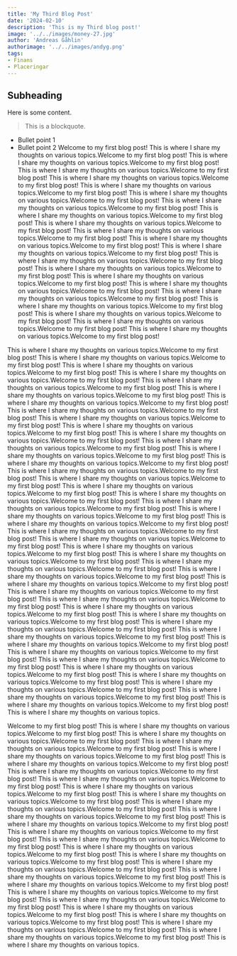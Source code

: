 ```yaml
---
title: 'My Third Blog Post'
date: '2024-02-10'
description: 'This is my Third blog post!'
image: '../../images/money-27.jpg'
author: 'Andreas Gåhlin'
authorimage: '../../images/andyg.png'
tags:
- Finans
- Placeringar
---
```


## Subheading
Here is some content.

> This is a blockquote.

- Bullet point 1
- Bullet point 2
Welcome to my first blog post! This is where I share my thoughts on various topics.Welcome to my first blog post! This is where I share my thoughts on various topics.Welcome to my first blog post! This is where I share my thoughts on various topics.Welcome to my first blog post! This is where I share my thoughts on various topics.Welcome to my first blog post! This is where I share my thoughts on various topics.Welcome to my first blog post! This is where I share my thoughts on various topics.Welcome to my first blog post! This is where I share my thoughts on various topics.Welcome to my first blog post! This is where I share my thoughts on various topics.Welcome to my first blog post! This is where I share my thoughts on various topics.Welcome to my first blog post! This is where I share my thoughts on various topics.Welcome to my first blog post! This is where I share my thoughts on various topics.Welcome to my first blog post! This is where I share my thoughts on various topics.Welcome to my first blog post! This is where I share my thoughts on various topics.Welcome to my first blog post! This is where I share my thoughts on various topics.Welcome to my first blog post! This is where I share my thoughts on various topics.Welcome to my first blog post! This is where I share my thoughts on various topics.Welcome to my first blog post! This is where I share my thoughts on various topics.Welcome to my first blog post! This is where I share my thoughts on various topics.Welcome to my first blog post! This is where I share my thoughts on various topics.Welcome to my first blog post! This is where I share my thoughts on various topics.Welcome to my first blog post! This is where I share my thoughts on various topics.Welcome to my first blog post! 



This is where I share my thoughts on various topics.Welcome to my first blog post! This is where I share my thoughts on various topics.Welcome to my first blog post! This is where I share my thoughts on various topics.Welcome to my first blog post! This is where I share my thoughts on various topics.Welcome to my first blog post! This is where I share my thoughts on various topics.Welcome to my first blog post! This is where I share my thoughts on various topics.Welcome to my first blog post! This is where I share my thoughts on various topics.Welcome to my first blog post! This is where I share my thoughts on various topics.Welcome to my first blog post! This is where I share my thoughts on various topics.Welcome to my first blog post! This is where I share my thoughts on various topics.Welcome to my first blog post! This is where I share my thoughts on various topics.Welcome to my first blog post! This is where I share my thoughts on various topics.Welcome to my first blog post! This is where I share my thoughts on various topics.Welcome to my first blog post! This is where I share my thoughts on various topics.Welcome to my first blog post! This is where I share my thoughts on various topics.Welcome to my first blog post! This is where I share my thoughts on various topics.Welcome to my first blog post! This is where I share my thoughts on various topics.Welcome to my first blog post! This is where I share my thoughts on various topics.Welcome to my first blog post! This is where I share my thoughts on various topics.Welcome to my first blog post! This is where I share my thoughts on various topics.Welcome to my first blog post! This is where I share my thoughts on various topics.Welcome to my first blog post! This is where I share my thoughts on various topics.Welcome to my first blog post! This is where I share my thoughts on various topics.Welcome to my first blog post! This is where I share my thoughts on various topics.Welcome to my first blog post! This is where I share my thoughts on various topics.Welcome to my first blog post! This is where I share my thoughts on various topics.Welcome to my first blog post! This is where I share my thoughts on various topics.Welcome to my first blog post! This is where I share my thoughts on various topics.Welcome to my first blog post! This is where I share my thoughts on various topics.Welcome to my first blog post! This is where I share my thoughts on various topics.Welcome to my first blog post! This is where I share my thoughts on various topics.Welcome to my first blog post! This is where I share my thoughts on various topics.Welcome to my first blog post! This is where I share my thoughts on various topics.Welcome to my first blog post! This is where I share my thoughts on various topics.Welcome to my first blog post! This is where I share my thoughts on various topics.Welcome to my first blog post! This is where I share my thoughts on various topics.Welcome to my first blog post! This is where I share my thoughts on various topics.Welcome to my first blog post! This is where I share my thoughts on various topics.Welcome to my first blog post! This is where I share my thoughts on various topics.Welcome to my first blog post! This is where I share my thoughts on various topics.Welcome to my first blog post! This is where I share my thoughts on various topics.Welcome to my first blog post! This is where I share my thoughts on various topics.Welcome to my first blog post! This is where I share my thoughts on various topics.



Welcome to my first blog post! This is where I share my thoughts on various topics.Welcome to my first blog post! This is where I share my thoughts on various topics.Welcome to my first blog post! This is where I share my thoughts on various topics.Welcome to my first blog post! This is where I share my thoughts on various topics.Welcome to my first blog post! This is where I share my thoughts on various topics.Welcome to my first blog post! This is where I share my thoughts on various topics.Welcome to my first blog post! This is where I share my thoughts on various topics.Welcome to my first blog post! This is where I share my thoughts on various topics.Welcome to my first blog post! This is where I share my thoughts on various topics.Welcome to my first blog post! This is where I share my thoughts on various topics.Welcome to my first blog post! This is where I share my thoughts on various topics.Welcome to my first blog post! This is where I share my thoughts on various topics.Welcome to my first blog post! This is where I share my thoughts on various topics.Welcome to my first blog post! This is where I share my thoughts on various topics.Welcome to my first blog post! This is where I share my thoughts on various topics.Welcome to my first blog post! This is where I share my thoughts on various topics.Welcome to my first blog post! This is where I share my thoughts on various topics.Welcome to my first blog post! This is where I share my thoughts on various topics.Welcome to my first blog post! This is where I share my thoughts on various topics.Welcome to my first blog post! This is where I share my thoughts on various topics.Welcome to my first blog post! This is where I share my thoughts on various topics.Welcome to my first blog post! This is where I share my thoughts on various topics.Welcome to my first blog post! This is where I share my thoughts on various topics.Welcome to my first blog post! This is where I share my thoughts on various topics.Welcome to my first blog post! This is where I share my thoughts on various topics.Welcome to my first blog post! This is where I share my thoughts on various topics.

